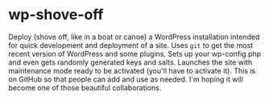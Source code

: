 # wp-shove-off
Deploy (shove off, like in a boat or canoe) a WordPress installation intended for quick development and deployment of a site. Uses `git` to get the most recent version of WordPress and some plugins. Sets up your wp-config.php and even gets randomly generated keys and salts. Launches the site with maintenance mode ready to be activated (you'll have to activate it). This is on GitHub so that people can add and use as needed. I'm hoping it will become one of those beautiful collaborations.
